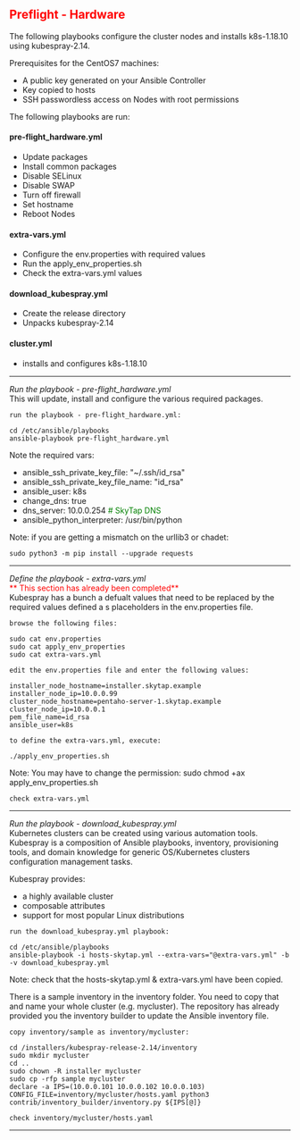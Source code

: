 ## <font color='red'>Preflight - Hardware</font>
The following playbooks configure the cluster nodes and installs k8s-1.18.10 using kubespray-2.14.

Prerequisites for the CentOS7 machines:
* A public key generated on your Ansible Controller
* Key copied to hosts
* SSH passwordless access on Nodes with root permissions

The following playbooks are run:  

#### pre-flight_hardware.yml
* Update packages
* Install common packages
* Disable SELinux
* Disable SWAP
* Turn off firewall
* Set hostname
* Reboot Nodes

#### extra-vars.yml
* Configure the env.properties with required values
* Run the apply_env_properties.sh
* Check the extra-vars.yml values

#### download_kubespray.yml
* Create the release directory
* Unpacks kubespray-2.14

#### cluster.yml
* installs and configures k8s-1.18.10

---

<em>Run the playbook - pre-flight_hardware.yml</em>  
This will update, install and configure the various required packages.

``run the playbook - pre-flight_hardware.yml:``
```
cd /etc/ansible/playbooks
ansible-playbook pre-flight_hardware.yml
```
Note the required vars:  
- ansible_ssh_private_key_file: "~/.ssh/id_rsa"  
- ansible_ssh_private_key_file_name: "id_rsa"  
- ansible_user: k8s  
- change_dns: true  
- dns_server: 10.0.0.254  <font color='green'> # SkyTap DNS </font> 
- ansible_python_interpreter: /usr/bin/python  

Note: if you are getting a mismatch on the urllib3 or chadet:
```
sudo python3 -m pip install --upgrade requests
```

---

<em>Define the playbook - extra-vars.yml</em>   
<font color='red'>** This section has already been completed**</font>    
Kubespray has a bunch a defualt values that need to be replaced by the required values defined a s placeholders in the env.properties file. 

``browse the following files:``
```
sudo cat env.properties
sudo cat apply_env_properties
sudo cat extra-vars.yml 
```
``edit the env.properties file and enter the following values:``
```
installer_node_hostname=installer.skytap.example
installer_node_ip=10.0.0.99
cluster_node_hostname=pentaho-server-1.skytap.example
cluster_node_ip=10.0.0.1
pem_file_name=id_rsa
ansible_user=k8s
```
``to define the extra-vars.yml, execute:``
```
./apply_env_properties.sh
```
Note: You may have to change the permission: sudo chmod +ax apply_env_properties.sh  

``check extra-vars.yml``

---

<em>Run the playbook - download_kubespray.yml</em>   
Kubernetes clusters can be created using various automation tools. Kubespray is a composition of Ansible playbooks, inventory, provisioning tools, and domain knowledge for generic OS/Kubernetes clusters configuration management tasks. 

Kubespray provides:
* a highly available cluster
* composable attributes
* support for most popular Linux distributions

``run the download_kubespray.yml playbook:``
```
cd /etc/ansible/playbooks
ansible-playbook -i hosts-skytap.yml --extra-vars="@extra-vars.yml" -b -v download_kubespray.yml
```
Note: check that the hosts-skytap.yml & extra-vars.yml have been copied.

There is a sample inventory in the inventory folder. You need to copy that and name your whole cluster (e.g. mycluster). The repository has already provided you the inventory builder to update the Ansible inventory file.  

``copy inventory/sample as inventory/mycluster:``
```
cd /installers/kubespray-release-2.14/inventory
sudo mkdir mycluster
cd ..
sudo chown -R installer mycluster
sudo cp -rfp sample mycluster
declare -a IPS=(10.0.0.101 10.0.0.102 10.0.0.103)
CONFIG_FILE=inventory/mycluster/hosts.yaml python3 contrib/inventory_builder/inventory.py ${IPS[@]}
```
``check inventory/mycluster/hosts.yaml``

---